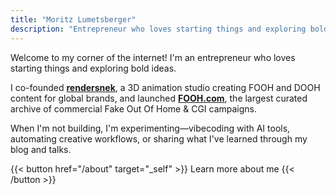 ```yaml
---
title: "Moritz Lumetsberger"
description: "Entrepreneur who loves starting things and exploring bold ideas. Co-founder of rendersnek (3D animation studio) and FOOH.com (largest FOOH & CGI archive). Expert in AI automation, creative workflows, and vibecoding."
---
```


Welcome to my corner of the internet! I'm an entrepreneur who loves starting things and exploring bold ideas.

I co-founded [**rendersnek**](https://rendersnek.com), a 3D animation studio creating FOOH and DOOH content for global brands, and launched [**FOOH.com**](https://FOOH.com), the largest curated archive of commercial Fake Out Of Home & CGI campaigns.

When I'm not building, I'm experimenting—vibecoding with AI tools, automating creative workflows, or sharing what I've learned through my blog and talks.

{{< button href="/about" target="_self" >}}
Learn more about me
{{< /button >}}